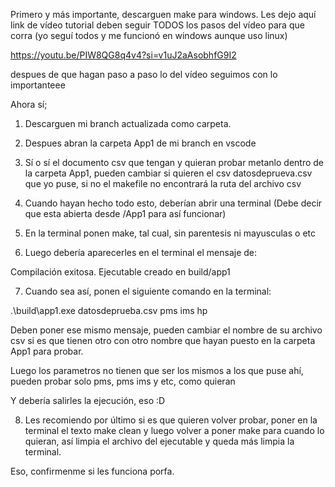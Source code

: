
Primero y más importante, descarguen make para windows. Les dejo aquí link de vídeo tutorial
deben seguir TODOS los pasos del vídeo para que corra (yo seguí todos y me funcionó en windows aunque uso linux)

https://youtu.be/PIW8QG8q4v4?si=v1uJ2aAsobhfG9I2

despues de que hagan paso a paso lo del vídeo seguimos con lo importanteee


Ahora sí; 

1. Descarguen mi branch actualizada como carpeta.
2. Despues abran la carpeta App1 de mi branch en vscode
3. Sí o sí el documento csv que tengan y quieran probar metanlo dentro de la carpeta App1, pueden cambiar si quieren
el csv datosdeprueva.csv que yo puse, si no el makefile no encontrará la ruta del archivo csv


4. Cuando hayan hecho todo esto, deberían abrir una terminal (Debe decir que esta abierta desde /App1 para así funcionar)
5. En la terminal ponen make, tal cual, sin parentesis ni mayusculas o etc
6. Luego debería aparecerles en el terminal el mensaje de:

 Compilación exitosa. Ejecutable creado en build/app1

7. Cuando sea así, ponen el siguiente comando en la terminal: 

.\build\app1.exe datosdeprueba.csv pms ims hp

Deben poner ese mismo mensaje, pueden cambiar el nombre de su archivo csv si es que tienen otro con otro nombre que hayan puesto en la carpeta App1 para probar.

Luego los parametros no tienen que ser los mismos a los que puse ahí, pueden probar solo pms, pms ims y etc, como quieran

Y debería salirles la ejecución, eso :D

8. Les recomiendo por último si es que quieren volver  probar, poner en la terminal el texto make clean
y luego volver a poner make para cuando lo quieran, así limpia el archivo del ejecutable y queda más limpia la terminal.

Eso, confirmenme si les funciona porfa.